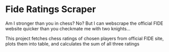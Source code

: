# Fide Ratings Scraper
Am I stronger than you in chess? No? But I can webscrape the official FIDE website quicker than you checkmate me with two knights...

This project fetches chess ratings of chosen players from official FIDE site, plots them into table, and calculates the sum of all three ratings
